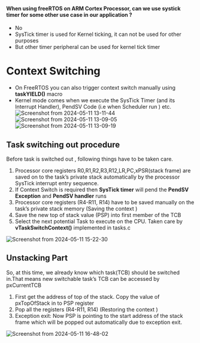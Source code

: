 #### When using freeRTOS  on ARM Cortex Processor, can we use systick timer for some other use case in our application ?
- No
- SysTick timer is used for Kernel ticking, it can not be used for other purposes
- But other timer peripheral can be used for kernel tick timer

# Context Switching
- On FreeRTOS you can also trigger context switch manually using **taskYIELD()** macro
- Kernel mode comes when we execute the SysTick Timer (and its Interrupt Handler), PendSV Code (i.e when Scheduler run ) etc.
![Screenshot from 2024-05-11 13-11-44](https://github.com/PranabNandy/FreeRTOS/assets/34576104/655e2304-eede-4cdf-887f-a7316a20329d)
![Screenshot from 2024-05-11 13-09-05](https://github.com/PranabNandy/FreeRTOS/assets/34576104/1cb26f5d-d790-428e-aa33-1c022fce779e)
![Screenshot from 2024-05-11 13-09-19](https://github.com/PranabNandy/FreeRTOS/assets/34576104/f50ea482-c43f-47e0-a506-3d7402fbb366)

## Task switching out procedure
Before task is switched out , following things have to be taken care.
1. Processor core registers R0,R1,R2,R3,R12,LR,PC,xPSR(stack frame) are saved on to the task’s private stack automatically by the processor SysTick interrupt entry sequence.
2. If Context Switch is required then **SysTick timer** will pend the **PendSV Exception** and **PendSV handler** runs
3. Processor core registers (R4-R11, R14) have to be saved manually on the task’s private stack memory (Saving the context )
4. Save the new top of stack value (PSP) into first member of the TCB
5. Select the next potential Task to execute on the CPU. Taken care by **vTaskSwitchContext()** implemented in tasks.c

![Screenshot from 2024-05-11 15-22-30](https://github.com/PranabNandy/FreeRTOS/assets/34576104/5bcf4e61-de1c-4579-97c0-3de7c18cfa06)

## Unstacking Part 
So, at this time, we already know which task(TCB) should be switched in.That means new switchable task’s TCB can be accessed by pxCurrentTCB
1. First get the address of top of the stack. Copy the value of pxTopOfStack in to PSP register
2. Pop all the registers (R4-R11, R14) (Restoring the context )
3. Exception exit: Now PSP is pointing to the start address of the stack frame which will be popped out automatically due to exception exit.

![Screenshot from 2024-05-11 16-48-02](https://github.com/PranabNandy/FreeRTOS/assets/34576104/95d036f0-05a8-4399-8462-81a0d84f4772)

